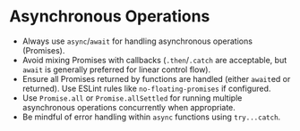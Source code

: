 # Asynchronous Operations

- Always use `async`/`await` for handling asynchronous operations (Promises).
- Avoid mixing Promises with callbacks (`.then`/`.catch` are acceptable, but `await` is generally preferred for linear control flow).
- Ensure all Promises returned by functions are handled (either `await`ed or returned). Use ESLint rules like `no-floating-promises` if configured.
- Use `Promise.all` or `Promise.allSettled` for running multiple asynchronous operations concurrently when appropriate.
- Be mindful of error handling within `async` functions using `try...catch`.
